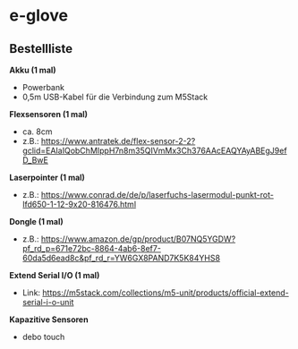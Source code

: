 # e-glove

## Bestellliste


**Akku (1 mal)**
- Powerbank
- 0,5m USB-Kabel für die Verbindung zum M5Stack

**Flexsensoren (1 mal)**
- ca. 8cm
- z.B.: https://www.antratek.de/flex-sensor-2-2?gclid=EAIaIQobChMIppH7n8m35QIVmMx3Ch376AAcEAQYAyABEgJ9efD_BwE

**Laserpointer (1 mal)**
- z.B.: https://www.conrad.de/de/p/laserfuchs-lasermodul-punkt-rot-lfd650-1-12-9x20-816476.html

**Dongle (1 mal)**
- z.B.: https://www.amazon.de/gp/product/B07NQ5YGDW?pf_rd_p=671e72bc-8864-4ab6-8ef7-60da5d6ead8c&pf_rd_r=YW6GX8PAND7K5K84YHS8


**Extend Serial I/O (1 mal)**
- Link: https://m5stack.com/collections/m5-unit/products/official-extend-serial-i-o-unit

**Kapazitive Sensoren**
- debo touch